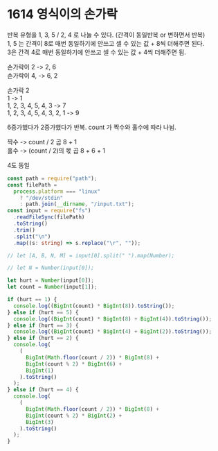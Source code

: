 # 1614 영식이의 손가락

반복 유형을 1, 3, 5 / 2, 4 로 나눌 수 있다. (간격이 동일반복 or 변하면서 반복)  
1, 5 는 간격이 8로 매번 동일하기에 안쓰고 셀 수 있는 값 + 8씩 더해주면 된다.  
3은 간격 4로 매번 동일하기에 안쓰고 셀 수 있는 값 + 4씩 더해주면 됨.

손가락이 2 -> 2, 6  
손가락이 4, -> 6, 2

손가락 2  
1 -> 1  
1, 2, 3, 4, 5, 4, 3 -> 7  
1, 2, 3, 4, 5, 4, 3, 2, 1 -> 9

6증가했다가 2증가했다가 반복.
count 가 짝수와 홀수에 따라 나뉨.

짝수 -> count / 2 곱 8 + 1  
홀수 -> (count / 2)의 몫 곱 8 + 6 + 1

4도 동일

```typescript
const path = require("path");
const filePath =
  process.platform === "linux"
    ? "/dev/stdin"
    : path.join(__dirname, "/input.txt");
const input = require("fs")
  .readFileSync(filePath)
  .toString()
  .trim()
  .split("\n")
  .map((s: string) => s.replace("\r", ""));

// let [A, B, N, M] = input[0].split(" ").map(Number);

// let N = Number(input[0]);

let hurt = Number(input[0]);
let count = Number(input[1]);

if (hurt == 1) {
  console.log((BigInt(count) * BigInt(8)).toString());
} else if (hurt == 5) {
  console.log((BigInt(count) * BigInt(8) + BigInt(4)).toString());
} else if (hurt == 3) {
  console.log((BigInt(count) * BigInt(4) + BigInt(2)).toString());
} else if (hurt == 2) {
  console.log(
    (
      BigInt(Math.floor(count / 2)) * BigInt(8) +
      BigInt(count % 2) * BigInt(6) +
      BigInt(1)
    ).toString()
  );
} else if (hurt == 4) {
  console.log(
    (
      BigInt(Math.floor(count / 2)) * BigInt(8) +
      BigInt(count % 2) * BigInt(2) +
      BigInt(3)
    ).toString()
  );
}
```
